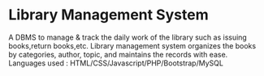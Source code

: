 # Library Management System
A DBMS to manage & track the daily work of the library such as issuing books,return books,etc.
Library management system organizes the books  by categories, author, topic, and maintains the records with ease.
<br>
Languages used : HTML/CSS/Javascript/PHP/Bootstrap/MySQL
